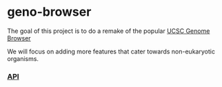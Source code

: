 # geno-browser

The goal of this project is to do a remake of the popular [UCSC Genome Browser](http://genome.ucsc.edu/)

We will focus on adding more features that cater towards non-eukaryotic organisms.

### [API](https://mbiokyle29.github.io/geno/)
